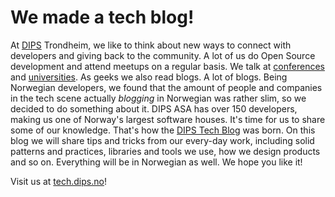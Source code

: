 We made a tech blog!
===
At [DIPS](https://www.dips.com/) Trondheim, we like to think about new ways to connect with developers and giving back to the community. A lot of us do Open Source development and attend meetups on a regular basis. We talk at [conferences](http://blog.amosti.net/trondheim-developer-conference/) and [universities](http://www.slideshare.net/hjerpbakk/kryssplatform-mobilutvikling-i-c-vha-xamarinforms). As geeks we also read blogs. A lot of blogs. Being Norwegian developers, we found that the amount of people and companies in the tech scene actually *blogging* in Norwegian was rather slim, so we decided to do something about it. DIPS ASA has over 150 developers, making us one of Norway's largest software houses. It's time for us to share some of our knowledge. That's how the [DIPS Tech Blog](http://dipsasa.github.io) was born. On this blog we will share tips and tricks from our every-day work, including solid patterns and practices, libraries and tools we use, how we design products and so on. Everything will be in Norwegian as well. We hope you like it!   

Visit us at [tech.dips.no](http://dipsasa.github.io)! 
